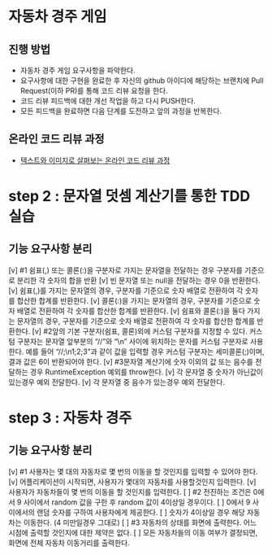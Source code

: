 # 자동차 경주 게임
## 진행 방법
* 자동차 경주 게임 요구사항을 파악한다.
* 요구사항에 대한 구현을 완료한 후 자신의 github 아이디에 해당하는 브랜치에 Pull Request(이하 PR)를 통해 코드 리뷰 요청을 한다.
* 코드 리뷰 피드백에 대한 개선 작업을 하고 다시 PUSH한다.
* 모든 피드백을 완료하면 다음 단계를 도전하고 앞의 과정을 반복한다.

## 온라인 코드 리뷰 과정
* [텍스트와 이미지로 살펴보는 온라인 코드 리뷰 과정](https://github.com/next-step/nextstep-docs/tree/master/codereview)

# step 2 : 문자열 덧셈 계산기를 통한 TDD 실습
## 기능 요구사항 분리
[v] #1 쉼표(,) 또는 콜론(:)을 구분자로 가지는 문자열을 전달하는 경우 구분자를 기준으로 분리한 각 숫자의 합을 반환
    [v] 빈 문자열 또는 null을 전달하는 경우 0을 반환한다.
    [v] 쉼표(,)를 가지는 문자열의 경우, 구분자를 기준으로 숫자 배열로 전환하여 각 숫자를 합산한 합계를 반환한다.
    [v] 콜론(:)을 가지는 문자열의 경우, 구분자를 기준으로 숫자 배열로 전환하여 각 숫자를 합산한 합계를 반환한다.
    [v] 쉼표와 콜론(:)을 둘다 가지는 문자열의 경우, 구분자를 기준으로 숫자 배열로 전환하여 각 숫자를 합산한 합계를 반환한다.
[v] #2앞의 기본 구분자(쉼표, 콜론)외에 커스텀 구분자를 지정할 수 있다. 커스텀 구분자는 문자열 앞부분의 “//”와 “\n” 사이에 위치하는 문자를 커스텀 구분자로 사용한다. 예를 들어 “//;\n1;2;3”과 같이 값을 입력할 경우 커스텀 구분자는 세미콜론(;)이며, 결과 값은 6이 반환되어야 한다.
[v] #3문자열 계산기에 숫자 이외의 값 또는 음수를 전달하는 경우 RuntimeException 예외를 throw한다.
    [v] 각 문자열 중 숫자가 아닌값이 있는경우 예외 전달한다.
    [v] 각 문자열 중 음수가 있는경우 예외 전달한다.

# step 3 : 자동차 경주
## 기능 요구사항 분리
[v] #1 사용자는 몇 대의 자동차로 몇 번의 이동을 할 것인지를 입력할 수 있어야 한다.
    [v] 어플리케이션이 시작되면, 사용자가 몇대의 자동차를 사용할것인지 입력한다.
    [v] 사용자가 자동차들이 몇 번의 이동을 할 것인지를 입력한다.
[ ] #2 전진하는 조건은 0에서 9 사이에서 random 값을 구한 후 random 값이 4이상일 경우이다.
    [ ] 0에서 9 사이에서의 랜덤 숫자를 구하여 사용자에게 제공한다.
    [ ] 숫자가 4이상일 경우 해당 자동차는 이동한다. (4 미만일경우 그대로)
[ ] #3 자동차의 상태를 화면에 출력한다. 어느 시점에 출력할 것인지에 대한 제약은 없다.
    [ ] 모든 자동차들의 이동 여부가 결정되면, 화면에 전체 자동차 이동거리를 출력한다.
